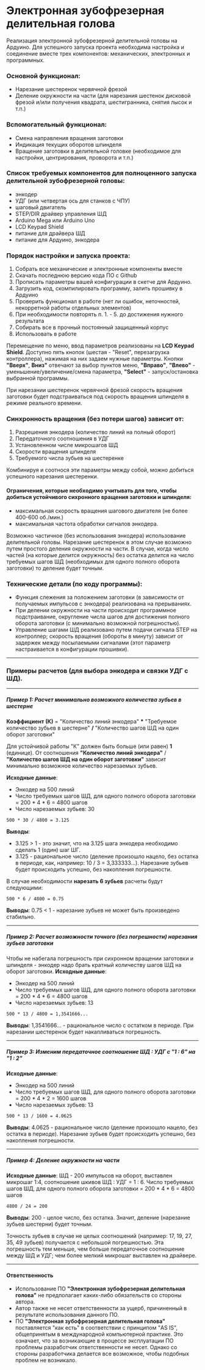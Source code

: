 # Электронная зубофрезерная делительная голова


Реализация электронной зубофрезерной делительной головы на Ардуино.
Для успешного запуска проекта необходима настройка и соединение вместе трех компонентов: механических, электронных и программных.

### Основной функционал:
 - Нарезание шестеренок червячной фрезой
 - Деление окружности на части (для нарезания шестенок дисковой фрезой и/или получения квадрата, шестигранника, снятия лысок и т.п.)

### Вспомогательный функционал:
 - Смена направления вращения заготовки
 - Индикация текущих оборотов шпинделя
 - Вращение заготовки в делительной головке (необходимое для настройки, центрирования, проворота и т.п.) 

### Список требуемых компонентов для полноценного запуска делительной зубофрезерной головы:
 - энкодер
 - УДГ (или четвертая ось для станков с ЧПУ)
 - шаговый двигатель
 - STEP/DIR драйвер управления ШД
 - Arduino Mega или Arduino Uno
 - LCD Keypad Shield
 - питание для драйвера ШД
 - питание для Ардуино, энкодера

### Порядок настройки и запуска проекта:
1) Собрать все механические и электронные компоненты вместе
2) Скачать последнюю версию кода ПО с Github
3) Прописать параметры вашей конфигурации в скетче для Ардуино.
4) Загрузить код, скомпилировать программу, залить прошивку в Ардуино
5) Проверить функционал в работе (нет ли ошибок, неточностей, некорретной работы отдельных элементов)
6) При необходимости повторять п. 1. - 5. до достижения нужного результата
7) Собирать все в прочный постоянный защищенный корпус
8) Использовать в работе

Перемещение по меню, ввод параметров реализованы на **LCD Keypad Shield**. Доступно пять кнопок (шестая - "Reset", перезагрузка контроллера), нажимая на них задаем нужные параметры. Кнопки **"Вверх"**, **Вниз"** отвечают за выбор пунктов меню, **"Вправо"**, **"Влево"** - уменьшение/увеличение/смена параметра, **"Select"** - запуск/остановка выбранной программы.

При нарезании шестеренок червячной фрезой скорость вращения заготовки будет подстраиваться под скорость вращения шпинделя в режиме реального времени.

### Синхронность вращения (без потери шагов) зависит от:
1) Разрешения энкодера (количество линий на полный оборот)
2) Передаточного соотношения в УДГ
3) Установленном числе микрошагов ШД
4) Скорости вращения шпинделя
5) Требуемого числа зубьев на шестеренке

Комбинируя и соотнося эти параметры между собой, можно добиться успешного нарезания шестеренки.

#### Ограничения, которые необходимо учитывать для того, чтобы добиться устойчивого сихронного вращения заготовки и шпинделя:
 - максимальная скорость вращения шагового двигателя (не более 400-600 об./мин.)
 - максимальная частота обработки сигналов энкодера. 

Возможно частичное (без использования энкодера) использование делительной головы. Нарезание шестеренок в этом случае возможно путем простого деления окружности на части. В случае, когда число частей (на которые делится окружность) без остатка делится на число требуемых шагов ШД (необходимых для одного полного оборота заготовки) то деление будет точным. 

### Технические детали (по коду программы):
 - Функция слежения за положением заготовки (в зависимости от получаемых импульсов с энкодера) реализована на прерываниях.
 - При делении окружности на части происходит программное подстраивание, округление числа шагов для достижения полного оборота заготовки (с минимально возможной погрешностью).
 - Управление шагами ШД реализовано путем подачи сигнала STEP на контроллер; скорость вращения (обороты в минуту) зависит от задержек между посылаемыми сигналами (этот параметр настраивается в конфигурации прошивки).


-------------

### Примеры расчетов (для выбора энкодера и связки УДГ с ШД).

-------------

##### Пример 1: Расчет минимально возможного количества зубьев в шестерне
#### 
**Коэффициент (К)** = "Количество линий энкодера" __*__ "Требуемое количество зубьев в шестерне" __/__ "Количество шагов ШД на один оборот заготовки"

Для устойчивой работы "К" должен быть больше (или равен) **1** (единице). 
От соотношения **"Количество линий энкодера"** / **"Количество шагов ШД на один оборот заготовки"** зависит минимально возможное количество нарезаемых зубьев. 

**Исходные данные**:
 - Энкодер на 500 линий
 - Число требуемых шагов ШД, для одного полного оборота заготовки = 200 * 4 * 6 = 4800 шагов
 - Число нарезаемых зубьев: 30

```
500 * 30 / 4800 = 3.125
```
**Выводы**:
 - 3.125 > 1 - это значит, что на 3.125 шага энкодера необходимо сделать 1 (один) шаг ШГ.
 - 3.125 - рациональное число (деление произошло нацело, без остатка в периоде, как, например: 10 / 3 = 3,333333...). Нарезание зубьев будет происходить успешно, без накопления погрешности.

В случае необходимости **нарезать 6 зубьев** расчеты будут следующими:
```
500 * 6 / 4800 = 0.75
```
**Выводы**: 0.75 < 1 - нарезание зубьев не может быть произведено стабильно.

-------------

##### Пример 2: Расчет возможности точного (без погрешности) нарезания зубьев заготовки
#### 
Чтобы не набегала погрешность при сихронном вращении заготовки и шпинделя - энкодер надо брать кратный количеству шагов ШД на оборот заготовки.
**Исходные данные**:
 - Энкодер на 500 линий
 - Число требуемых шагов ШД, для одного полного оборота заготовки = 200 * 4 * 6 = 4800 шагов
 - Число нарезаемых зубьев: 13
```
500 * 13 / 4800 = 1,3541666...
```
**Выводы**: 1,3541666... - рациональное число с остатком в периоде. При нарезании шестеренок будет накапливаться погрешность.

-------------

##### Пример 3: Изменим передаточное соотношение ШД : УДГ с "1 : 6" на "1 : 2"
#### 
**Исходные данные**:
 - Энкодер на 500 линий
 - Число требуемых шагов ШД, для одного полного оборота заготовки = 200 * 4 * 2 = 1600 шагов
 - Число нарезаемых зубьев: 13
```
500 * 13 / 1600 = 4.0625
```
**Выводы**: 4.0625 - рациональное число (деление произошло нацело, без остатка в периоде). Нарезание зубьев будет происходить успешно, без накопления погрешности.

-------------

##### Пример 4: Деление окружности на части
#### 
**Исходные данные**: ШД - 200 импульсов на оборот, выставлен микрошаг 1:4, соотношение шкивов ШД : УДГ = 1 : 6.
Число требуемых шагов ШД, для одного полного оборота заготовки = 200 * 4 * 6 = 4800 шагов
```
4800 / 24 = 200
```
**Выводы**: 200 - целое число, без остатка. Значит, деление (нарезание зубьев шестерни) будет точным.

Точность зубьев в случае не целых соотношений (например: 17, 19, 27, 35, 49 зубьев) получается с небольшой погрешностью. Эта погрешность тем меньше, чем больше передаточное соотношение между ШД и УДГ; чем более мелкий микрошаг выставлен на драйвере.

----------------
#### 
#### Ответственность
 -  Использование ПО **"Электронная зубофрезерная делительная голова"** не предполагает каких-либо обязательств со стороны автора.
 -  Автор также не несет ответственности за ущерб, причиненный в результате использования данного ПО.
 - ПО **"Электронная зубофрезерная делительная голова"** поставляется "как есть" в соответствии с принципом "AS IS", общепринятым в международной компьютерной практике. Это означает, что за возникающие в процессе эксплуатации ПО проблемы разработчик ответственности не несет. Однако со стороны разработчика делается все возможное, чтобы подобных проблем не возникало.



